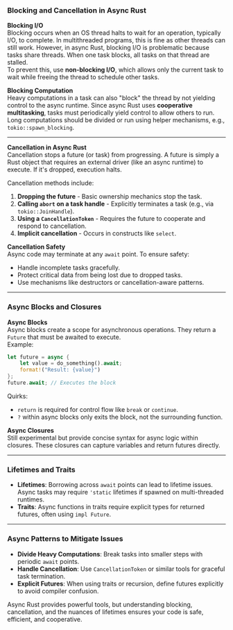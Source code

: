### Blocking and Cancellation in Async Rust

**Blocking I/O**  
Blocking occurs when an OS thread halts to wait for an operation, typically I/O, to complete. In multithreaded programs, this is fine as other threads can still work. However, in async Rust, blocking I/O is problematic because tasks share threads. When one task blocks, all tasks on that thread are stalled.  
To prevent this, use **non-blocking I/O**, which allows only the current task to wait while freeing the thread to schedule other tasks.

**Blocking Computation**  
Heavy computations in a task can also "block" the thread by not yielding control to the async runtime. Since async Rust uses **cooperative multitasking**, tasks must periodically yield control to allow others to run. Long computations should be divided or run using helper mechanisms, e.g., `tokio::spawn_blocking`.

---

**Cancellation in Async Rust**  
Cancellation stops a future (or task) from progressing. A future is simply a Rust object that requires an external driver (like an async runtime) to execute. If it's dropped, execution halts.

Cancellation methods include:

1. **Dropping the future** - Basic ownership mechanics stop the task.
2. **Calling `abort` on a task handle** - Explicitly terminates a task (e.g., via `tokio::JoinHandle`).
3. **Using a `CancellationToken`** - Requires the future to cooperate and respond to cancellation.
4. **Implicit cancellation** - Occurs in constructs like `select`.

**Cancellation Safety**  
Async code may terminate at any `await` point. To ensure safety:

- Handle incomplete tasks gracefully.
- Protect critical data from being lost due to dropped tasks.
- Use mechanisms like destructors or cancellation-aware patterns.

---

### Async Blocks and Closures

**Async Blocks**  
Async blocks create a scope for asynchronous operations. They return a `Future` that must be awaited to execute.  
Example:

```rust
let future = async {
    let value = do_something().await;
    format!("Result: {value}")
};
future.await; // Executes the block
```

Quirks:

- `return` is required for control flow like `break` or `continue`.
- `?` within async blocks only exits the block, not the surrounding function.

**Async Closures**  
Still experimental but provide concise syntax for async logic within closures. These closures can capture variables and return futures directly.

---

### Lifetimes and Traits

- **Lifetimes**: Borrowing across `await` points can lead to lifetime issues. Async tasks may require `'static` lifetimes if spawned on multi-threaded runtimes.
- **Traits**: Async functions in traits require explicit types for returned futures, often using `impl Future`.

---

### Async Patterns to Mitigate Issues

- **Divide Heavy Computations**: Break tasks into smaller steps with periodic `await` points.
- **Handle Cancellation**: Use `CancellationToken` or similar tools for graceful task termination.
- **Explicit Futures**: When using traits or recursion, define futures explicitly to avoid compiler confusion.

Async Rust provides powerful tools, but understanding blocking, cancellation, and the nuances of lifetimes ensures your code is safe, efficient, and cooperative.